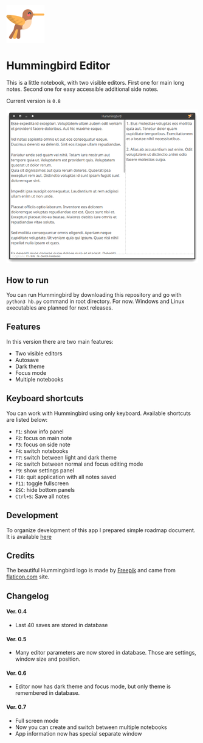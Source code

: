 <img src="/res/icon.png" alt="hb_icon" width="100"/>

# Hummingbird Editor

This is a little notebook, with two visible editors. First one for main long notes. Second one for easy accessible additional side notes.

Current version is `0.8`

![Hummingbird main window](/res/screenshot_01.png)

## How to run

You can run Hummingbird by downloading this repository and go with `python3 hb.py` command in root directory. For now. Windows and Linux executables are planned for next releases.

## Features

In this version there are two main features:

- Two visible editors
- Autosave
- Dark theme
- Focus mode
- Multiple notebooks

## Keyboard shortcuts

You can work with Hummingbird using only keyboard. Available shortcuts are listed below:

- `F1`: show info panel
- `F2`: focus on main note
- `F3`: focus on side note
- `F4`: switch notebooks
- `F7`: switch between light and dark theme
- `F8`: switch between normal and focus editing mode
- `F9`: show settings panel
- `F10`: quit application with all notes saved
- `F11`: toggle fullscreen
- `ESC`: hide bottom panels
- `Ctrl+S`: Save all notes

## Development

To organize development of this app I prepared simple roadmap document. It is available [here](ROADMAP.md)

## Credits

The beautiful Hummingbird logo is made by [Freepik](https://www.flaticon.com/authors/freepik) and came from [flaticon.com]("http://www.flaticon.com) site.

## Changelog

#### Ver. 0.4
- Last 40 saves are stored in database

#### Ver. 0.5
- Many editor parameters are now stored in database. Those are settings, window size and position.

#### Ver. 0.6
- Editor now has dark theme and focus mode, but only theme is remembered in database.

#### Ver. 0.7
- Full screen mode
- Now you can create and switch between multiple notebooks
- App information now has special separate window